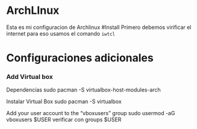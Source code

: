 # ArchLInux

Esta es mi configuracion de Archlinux 
#Install
Primero debemos virificar el internet para eso usamos el comando ```iwtcl```


# Configuraciones adicionales 
### Add Virtual box 
Dependencias 
sudo pacman -S virtualbox-host-modules-arch

Instalar Virtual Box 
sudo pacman -S virtualbox

Add your user account to the “vboxusers” group
sudo usermod -aG vboxusers $USER
verificar con groups $USER

